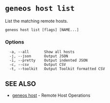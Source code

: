 # `geneos host list`

List the matching remote hosts.

```text
geneos host list [flags] [NAME...]
```

### Options

```text
  -a, --all       Show all hosts
  -j, --json      Output JSON
  -i, --pretty    Output indented JSON
  -c, --csv       Output CSV
  -t, --toolkit   Output Toolkit formatted CSV
```

## SEE ALSO

* [geneos host](geneos_host.md)	 - Remote Host Operations
